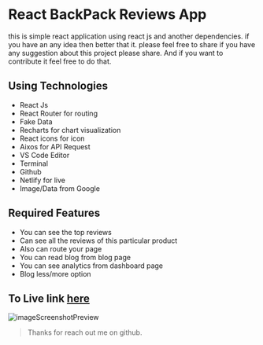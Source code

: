 # React BackPack Reviews App

this is simple react application using react js and another dependencies. if you have an any idea then better that it. please feel free to share if you have any suggestion about this project please share. And if you want to contribute it feel free to do that.

## Using Technologies

- React Js
- React Router for routing
- Fake Data
- Recharts for chart visualization
- React icons for icon
- Aixos for API Request
- VS Code Editor
- Terminal
- Github
- Netlify for live
- Image/Data from Google

## Required Features

- You can see the top reviews
- Can see all the reviews of this particular product
- Also can route your page
- You can read blog from blog page
- You can see analytics from dashboard page
- Blog less/more option

## To Live link [here](https://google.com)

![imageScreenshotPreview]("preview.png")

> Thanks for reach out me on github.
